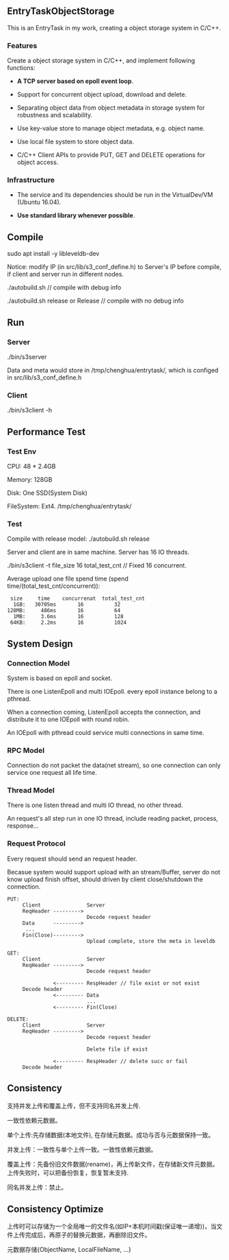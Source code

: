 ## EntryTaskObjectStorage

This is an EntryTask in my work, creating a object storage system in C/C++.

### Features
Create a object storage system in C/C++, and implement following functions:

- **A TCP server based on epoll event loop**.

- Support for concurrent object upload, download and delete.

- Separating object data from object metadata in storage system for robustness and scalability.

- Use key-value store to manage object metadata, e.g. object name.

- Use local file system to store object data.

- C/C++ Client APIs to provide PUT, GET and DELETE operations for object access.

### Infrastructure

- The service and its dependencies should be run in the VirtualDev/VM (Ubuntu 16.04).

- **Use standard library whenever possible**.

## Compile

sudo apt install -y libleveldb-dev

Notice: modify IP (in src/lib/s3_conf_define.h) to Server's IP before compile, if client and server run in different nodes.

./autobuild.sh                     // compile with debug info

./autobuild.sh release or Release  // compile with no debug info

## Run

### Server

./bin/s3server

Data and meta would store in /tmp/chenghua/entrytask/, which is configed in src/lib/s3_conf_define.h

### Client

./bin/s3client -h

## Performance Test

### Test Env

CPU: 48 * 2.4GB

Memory: 128GB

Disk: One SSD(System Disk)

FileSystem: Ext4. /tmp/chenghua/entrytask/

### Test

Compile with release model: ./autobuild.sh release

Server and client are in same machine. Server has 16 IO threads.

./bin/s3client -t file_size 16 total_test_cnt // Fixed 16 concurrent.

Average upload one file spend time (spend time/(total_test_cnt/concurrent)):

```
 size     time    concurrenat  total_test_cnt
  1GB:   30705ms       16          32
128MB:     486ms       16          64
  1MB:     3.6ms       16          128
 64KB:     2.2ms       16          1024
```

## System Design

### Connection Model

System is based on epoll and socket.

There is one ListenEpoll and multi IOEpoll. every epoll instance belong to a pthread.

When a connection coming, ListenEpoll accepts the connection, and distribute it to one IOEpoll with round robin.

An IOEpoll with pthread could service multi connections in same time.

### RPC Model

Connection do not packet the data(net stream), so one connection can only service one request all life time.

### Thread Model

There is one listen thread and multi IO thread, no other thread.

An request's all step run in one IO thread, include reading packet, process, response...

### Request Protocol

Every request should send an request header.

Becasue system would support upload with an stream/Buffer, server do not know upload finish offset, should driven by client close/shutdown the connection.

```
PUT:
     Client               Server
     ReqHeader --------->
                          Decode request header
     Data      --------->
      ...
     Fin(Close)--------->
                          Upload complete, store the meta in leveldb

GET:
     Client               Server
     ReqHeader --------->
                          Decode request header

               <--------- RespHeader // file exist or not exist
     Decode header
               <--------- Data
                          ...
               <--------- Fin(Close)

DELETE:
     Client               Server
     ReqHeader --------->
                          Decode request header

                          Delete file if exist

               <--------- RespHeader // delete succ or fail
     Decode header
```

## Consistency

支持并发上传和覆盖上传，但不支持同名并发上传.

一致性依赖元数据。

单个上传:先存储数据(本地文件), 在存储元数据。成功与否与元数据保持一致。

并发上传：一致性与单个上传一致。一致性依赖元数据。

覆盖上传：先备份旧文件数据(rename)，再上传新文件，在存储新文件元数据。上传失败时，可以把备份恢复，恢复暂未支持.

同名并发上传：禁止。

## Consistency Optimize

上传时可以存储为一个全局唯一的文件名(如IP+本机时间戳(保证唯一递增))，当文件上传完成后，再原子的替换元数据，再删除旧文件。

元数据存储{ObjectName, LocalFileName, ...}
